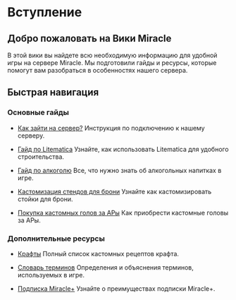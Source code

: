 # Вступление

## Добро пожаловать на Вики Miracle

В этой вики вы найдете всю необходимую информацию для удобной игры на сервере Miracle. Мы подготовили гайды и ресурсы, которые помогут вам разобраться в особенностях нашего сервера.
## Быстрая навигация
### Основные гайды

- [Как зайти на сервер?](/wiki/как-зайти)
  Инструкция по подключению к нашему серверу.
  
- [Гайд по Litematica](/wiki/лайтматика)
  Узнайте, как использовать Litematica для удобного строительства.
  
- [Гайд по алкоголю](/wiki/алкоголь)
  Все, что нужно знать об алкогольных напитках в игре.
  
- [Кастомизация стендов для брони](/wiki/кастомизация-стоек)
  Узнайте как кастомизировать стойки для брони.
  
- [Покупка кастомных голов за АРы](/wiki/головы)
  Как приобрести кастомные головы за АРы.

### Дополнительные ресурсы

- [Крафты](/wiki/крафты)
  Полный список кастомных рецептов крафта.
  
- [Словарь терминов](/wiki/словарь-терминов)
  Определения и объяснения терминов, используемых в игре.
  
- [Подписка Miracle+](/wiki/miracleplus)
  Узнайте о преимуществах подписки Miracle+.
